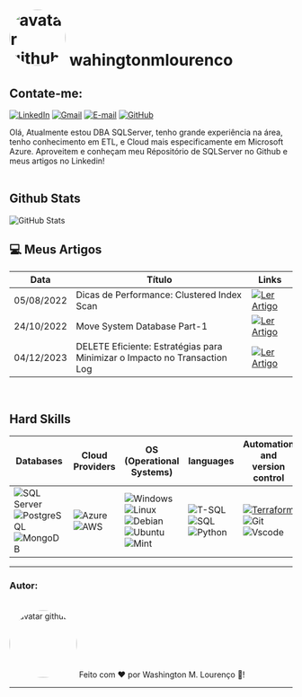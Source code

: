 
# <img src="https://avatars.githubusercontent.com/u/67602627?v=4" alt="avatar github" style="border-radius: 90%; height: 100px; width:100px;"/> wahingtonmlourenco

## Contate-me:<br/>
[![LinkedIn](https://img.shields.io/badge/LinkedIn-0077B5?style=for-the-badge&logo=linkedin&logoColor=white)](https://br.linkedin.com/in/washington-lourenco/)
[![Gmail](https://img.shields.io/badge/Gmail-333333?style=for-the-badge&logo=gmail&logoColor=red)](mailto:washingtonmagelalourenco@gmail.com)
[![E-mail](https://img.shields.io/badge/-Email-000?style=for-the-badge&logo=microsoft-outlook&logoColor=007BFF)](mailto:washington-lourenco@outlook.com)
[![GitHub](https://img.shields.io/badge/GitHub-100000?style=for-the-badge&logo=github&logoColor=white)](https://github.com/washingtonmlourenco)


Olá, Atualmente estou DBA SQLServer, tenho grande experiência na área, tenho conhecimento em ETL, e Cloud mais especificamente em Microsoft Azure. Aproveitem e conheçam meu Répositório de SQLServer no Github e meus artigos no Linkedin! <br/><br/>


## Github Stats

![GitHub Stats](https://github-readme-stats.vercel.app/api?username=washingtonmlourenco&theme=vue-dark&bg_color=2C3E50&border_color=34495E&show_icons=true&icon_color=ECF0F1&title_color=ECF0F1&text_color=ECF0F1&hide_title=true)<br/>



## 💻 Meus Artigos <br/>
|Data | Título | Links |
|-----|--------|-------|
| 05/08/2022 | Dicas de Performance: Clustered Index Scan | [![Ler Artigo](https://img.shields.io/badge/%20Ler%20Artigo%20-white?style=for-the-badge)](https://www.linkedin.com/pulse/dicas-de-performance-clustered-index-scan-washington-louren%C3%A7o?trk=public_profile_article_view) |
| 24/10/2022 | Move System Database Part-1 | [![Ler Artigo](https://img.shields.io/badge/%20Ler%20Artigo%20-white?style=for-the-badge)](https://pt.linkedin.com/pulse/move-system-database-part-1-washington-louren%C3%A7o?trk=public_profile_article_view) |
| 04/12/2023 | DELETE Eficiente: Estratégias para Minimizar o Impacto no Transaction Log | [![Ler Artigo](https://img.shields.io/badge/%20Ler%20Artigo%20-white?style=for-the-badge)](https://pt.linkedin.com/pulse/delete-eficiente-estrat%C3%A9gias-para-minimizar-o-impacto-louren%C3%A7o-bnqrf?trk=public_profile_article_view) |

<br/>

## Hard Skills

| Databases        | Cloud Providers      | OS (Operational Systems) | languages | Automation and version control |
|------------------|----------------------|--------------------------|-----------|--------------------------------|
| ![SQL Server](https://img.shields.io/badge/SQL%20Server-red?style=for-the-badge&logo=microsoft%20sql%20server&logoColor=red&labelColor=FFFFFF) ![PostgreSQL](https://img.shields.io/badge/PostgreSQL-000?style=for-the-badge&logo=postgresql) ![MongoDB](https://img.shields.io/badge/MongoDB-%234ea94b.svg?style=for-the-badge&logo=mongodb&logoColor=white) | ![Azure](https://img.shields.io/badge/Azure-blue?style=for-the-badge&logo=microsoft%20azure&logoColor=blue&labelColor=FFFFFF&link=https%3A%2F%2Fimages.app.goo.gl%2FK7PN1jYJd57x4q7A8) ![AWS](https://img.shields.io/badge/AWS-000.svg?style=for-the-badge&logo=amazon-aws&logoColor=O) | ![Windows](https://img.shields.io/badge/Windows-000?style=for-the-badge&logo=windows&logoColor=2CA5E0) ![Linux](https://img.shields.io/badge/Linux-000?style=for-the-badge&logo=linux&logoColor=FCC624) ![Debian](https://img.shields.io/badge/Debian-D70A53?style=for-the-badge&logo=debian&logoColor=white) ![Ubuntu](https://img.shields.io/badge/Ubuntu-35495E?style=for-the-badge&logo=ubuntu&logoColor=2CA5E0) ![Mint](https://img.shields.io/badge/Linux%20Mint-87CF3E?style=for-the-badge&logo=Linux%20Mint&logoColor=white) | ![T-SQL](https://img.shields.io/badge/T--SQL-Script-green?style=for-the-badge&logo=microsoft%20sql%20server&logoColor=blue&labelColor=FFFFFF) ![SQL](https://img.shields.io/badge/SQL-Language-orange?style=for-the-badge&logo=sql&logoColor=orange&labelColor=FFFFFF) ![Python](https://img.shields.io/badge/python-3670A0?style=for-the-badge&logo=python&logoColor=ffdd54) | [![Terraform](https://img.shields.io/badge/Terraform-623CE4?style=for-the-badge&logo=terraform&logoColor=white)](https://www.terraform.io/) ![Git](https://img.shields.io/badge/GIT-E44C30?style=for-the-badge&logo=git&logoColor=white) ![Vscode](https://img.shields.io/badge/Vscode-007ACC?style=for-the-badge&logo=visual-studio-code&logoColor=white) |



---

### Autor:
<br/>
<img src="https://avatars.githubusercontent.com/u/67602627?v=4" alt="avatar github" style="border-radius: 50%; height: 120px; width:120px;"/>
Feito com ❤️ por Washington M. Lourenço 🚀!

---
